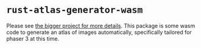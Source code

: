 # `rust-atlas-generator-wasm`

Please see [the bigger project for more details](https://github.com/SirJosh3917/rust-atlas-generator). This package is
some wasm code to generate an atlas of images automatically, specifically tailored for phaser 3 at this time.
